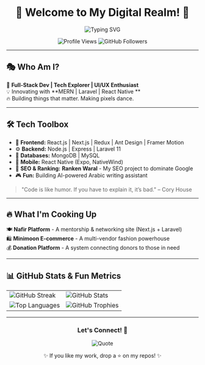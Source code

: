 <h1 align="center">🚀 Welcome to My Digital Realm! 🚀</h1>

<p align="center">
  <img src="https://readme-typing-svg.herokuapp.com?font=Fira+Code&pause=1000&color=FFD700&width=600&lines=Hey%2C+I'm+Naji!+%F0%9F%91%8B;Frontend+Focused+Full-Stack+Dev;Building+Awesome+Things!;Code%2C+Create%2C+Innovate!" alt="Typing SVG" />
</p>

<p align="center">
  <img src="https://komarev.com/ghpvc/?username=yourusername&color=blue" alt="Profile Views" />
  <img src="https://img.shields.io/github/followers/yourusername?style=social" alt="GitHub Followers" />
</p>

---

## 🎭 Who Am I?

🚀 **Full-Stack Dev | Tech Explorer | UI/UX Enthusiast**  
💡 Innovating with **MERN | Laravel | React Native **  
🔥 Building things that matter. Making pixels dance. 

---

## 🛠️ Tech Toolbox

- 🎨 **Frontend:** React.js | Next.js | Redux | Ant Design | Framer Motion  
- ⚙️ **Backend:** Node.js | Express | Laravel 11  
- 📡 **Databases:** MongoDB | MySQL  
- 📱 **Mobile:** React Native (Expo, NativeWind)  
- 🚀 **SEO & Ranking:** **Ranken Waral** - My SEO project to dominate Google  
- 🎮 **Fun:** Building AI-powered Arabic writing assistant

> "Code is like humor. If you have to explain it, it’s bad." – Cory House

---

## 🔥 What I'm Cooking Up

🍽 **Nafir Platform** - A mentorship & networking site (Next.js + Laravel)  
🛍 **Minimoon E-commerce** - A multi-vendor fashion powerhouse  
💰 **Donation Platform** - A system connecting donors to those in need  

---

## 📊 GitHub Stats & Fun Metrics

<table>
  <tr>
    <td>
      <img src="https://github-readme-streak-stats.herokuapp.com/?user=yourusername&theme=dark" alt="GitHub Streak" />
    </td>
    <td>
      <img src="https://github-readme-stats.vercel.app/api?username=yourusername&show_icons=true&theme=radical" alt="GitHub Stats" />
    </td>
  </tr>
  <tr>
    <td>
      <img src="https://github-readme-stats.vercel.app/api/top-langs/?username=yourusername&layout=compact&theme=vision-friendly-dark" alt="Top Languages" />
    </td>
    <td>
      <img src="https://github-profile-trophy.vercel.app/?username=yourusername&theme=juicyfresh&no-bg=true&no-frame=true&margin-w=10" alt="GitHub Trophies" />
    </td>
  </tr>
</table>

---

<h3 align="center">Let's Connect! 🤝</h3>
<!-- <p align="center">
  <a href="https://linkedin.com/in/yourprofile"><img src="https://img.shields.io/badge/LinkedIn-blue?style=for-the-badge&logo=linkedin" alt="LinkedIn" /></a>
  <a href="https://twitter.com/yourhandle"><img src="https://img.shields.io/badge/Twitter-blue?style=for-the-badge&logo=twitter" alt="Twitter" /></a>
  <a href="https://yourwebsite.com"><img src="https://img.shields.io/badge/Website-blue?style=for-the-badge&logo=google-chrome" alt="Website" /></a>
  <a href="mailto:youremail@example.com"><img src="https://img.shields.io/badge/Email-D14836?style=for-the-badge&logo=gmail&logoColor=white" alt="Email" /></a>
</p> -->

<p align="center">
  <img src="https://github-readme-quotes.herokuapp.com/quote?theme=radical&animation=grow&layout=default&font=Fira%20Code" alt="Quote" />
</p>

<p align="center">✨ If you like my work, drop a ⭐ on my repos! ✨</p>
